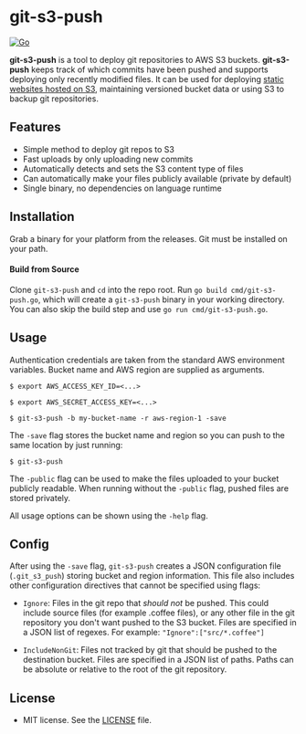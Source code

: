 git-s3-push
===========
[![Go](https://github.com/bobbo/git-s3-push/workflows/Go/badge.svg?branch=master&event=push)](https://github.com/bobbo/git-s3-push/actions)

**git-s3-push** is a tool to deploy git repositories to AWS S3 buckets. **git-s3-push** keeps track of which commits have been pushed and supports deploying only recently modified files.
It can be used for deploying [static websites hosted on S3](http://docs.aws.amazon.com/AmazonS3/latest/dev/WebsiteHosting.html), maintaining versioned bucket data or using S3 to backup git repositories.

## Features
- Simple method to deploy git repos to S3
- Fast uploads by only uploading new commits
- Automatically detects and sets the S3 content type of files
- Can automatically make your files publicly available (private by default)
- Single binary, no dependencies on language runtime

## Installation

Grab a binary for your platform from the releases. Git must be installed on your path.


#### Build from Source

Clone `git-s3-push` and `cd` into the repo root. Run `go build cmd/git-s3-push.go`, which will create a `git-s3-push`
binary in your working directory. You can also skip the build step and use `go run cmd/git-s3-push.go`.


## Usage
Authentication credentials are taken from the standard AWS environment variables. Bucket name and AWS region are supplied as arguments.

```$ export AWS_ACCESS_KEY_ID=<...>```

```$ export AWS_SECRET_ACCESS_KEY=<...>```

```$ git-s3-push -b my-bucket-name -r aws-region-1 -save```

The `-save` flag stores the bucket name and region so you can push to the same location by just running:


```$ git-s3-push```

The `-public` flag can be used to make the files uploaded to your bucket publicly readable. When running without the `-public` flag, pushed files are stored privately.

All usage options can be shown using the `-help` flag.

## Config
After using the `-save` flag, `git-s3-push` creates a JSON configuration file (`.git_s3_push`) storing bucket and region information. This file also includes other configuration directives that cannot be specified using flags:

- `Ignore`: Files in the git repo that *should not* be pushed. This could include source files (for example .coffee files), or any other file in the git repository you don't want pushed to the S3 bucket. Files are specified in a JSON list of regexes. For example: `"Ignore":["src/*.coffee"]`

- `IncludeNonGit`: Files not tracked by git that should be pushed to the destination bucket. Files are specified in a JSON list of paths. Paths can be absolute or relative to the root of the git repository.

## License
* MIT license. See the [LICENSE](https://github.com/bobbo/git-s3-push/blob/master/LICENSE) file.

